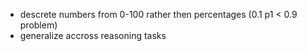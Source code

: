 - descrete numbers from 0-100 rather then percentages (0.1  p1 < 0.9 problem)
- generalize accross reasoning tasks


